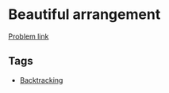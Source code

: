 # Beautiful arrangement

[Problem link](https://leetcode.com/problems/beautiful-arrangement)

## Tags

* [Backtracking](/README.md#Backtracking)
